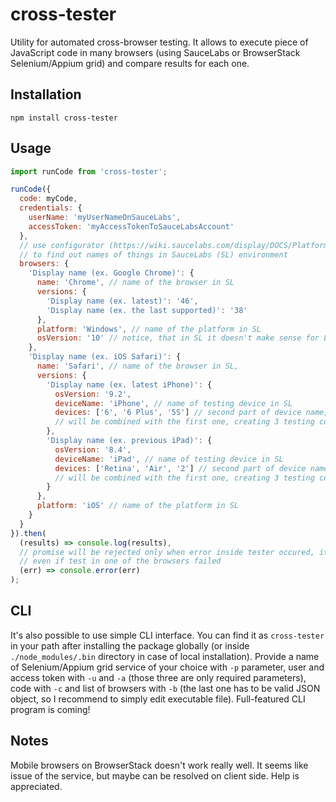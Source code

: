 # cross-tester
Utility for automated cross-browser testing. It allows to execute piece of
JavaScript code in many browsers (using SauceLabs or BrowserStack Selenium/Appium
grid) and compare results for each one.

## Installation

```
npm install cross-tester
```

## Usage

```javascript
import runCode from 'cross-tester';

runCode({
  code: myCode,
  credentials: {
    userName: 'myUserNameOnSauceLabs',
    accessToken: 'myAccessTokenToSauceLabsAccount'
  },
  // use configurator (https://wiki.saucelabs.com/display/DOCS/Platform+Configurator#/)
  // to find out names of things in SauceLabs (SL) environment
  browsers: {
    'Display name (ex. Google Chrome)': {
      name: 'Chrome', // name of the browser in SL
      versions: {
        'Display name (ex. latest)': '46',
        'Display name (ex. the last supported)': '38'
      },
      platform: 'Windows', // name of the platform in SL
      osVersion: '10' // notice, that in SL it doesn't make sense for Linux platform
    },
    'Display name (ex. iOS Safari)': {
      name: 'Safari', // name of the browser in SL,
      versions: {
        'Display name (ex. latest iPhone)': {
          osVersion: '9.2',
          deviceName: 'iPhone', // name of testing device in SL
          devices: ['6', '6 Plus', '5S'] // second part of device name, all of those
          // will be combined with the first one, creating 3 testing configurations
        },
        'Display name (ex. previous iPad)': {
          osVersion: '8.4',
          deviceName: 'iPad', // name of testing device in SL
          devices: ['Retina', 'Air', '2'] // second part of device name, all of those
          // will be combined with the first one, creating 3 testing configurations
        }
      },
      platform: 'iOS' // name of the platform in SL
    }
  }
}).then(
  (results) => console.log(results),
  // promise will be rejected only when error inside tester occured, it's resolved
  // even if test in one of the browsers failed
  (err) => console.error(err)
);
```

## CLI
It's also possible to use simple CLI interface. You can find it as `cross-tester`
in your path after installing the package globally (or inside `./node_modules/.bin`
directory in case of local installation). Provide a name of Selenium/Appium grid
service of your choice with `-p` parameter, user and access token with
`-u` and `-a` (those three are only required parameters), code with `-c` and
list of browsers with `-b` (the last one has to be valid JSON object, so I
recommend to simply edit executable file). Full-featured CLI program is coming!

## Notes
Mobile browsers on BrowserStack doesn't work really well. It seems like issue of
the service, but maybe can be resolved on client side. Help is appreciated.